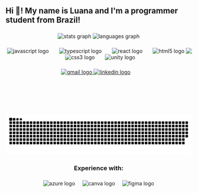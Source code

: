 <h2 align="left">Hi 👋! My name is Luana and I'm a programmer student from Brazil!</h2>

###

<div align="center">
  <img src="https://github-readme-stats.vercel.app/api?username=LunGomes&hide_title=false&hide_rank=false&show_icons=true&include_all_commits=true&count_private=true&disable_animations=false&theme=midnight-purple&locale=en&hide_border=true" height="150" alt="stats graph"  />
  <img src="https://github-readme-stats.vercel.app/api/top-langs?username=LunGomes&locale=en&hide_title=false&layout=compact&card_width=320&langs_count=6&theme=midnight-purple&hide_border=true" height="150" alt="languages graph"  />
</div>

###

<img align="right" height="180" src="https://preview.redd.it/some-pixel-art-animated-minis-i-made-recently-v0-c5ez2it95fjc1.gif?width=512&auto=webp&s=f80b8b6a479ae3e6b1336758e019305f1d6bba41"  />

###

<div align="center">
  <img src="https://skillicons.dev/icons?i=js" height="30" alt="javascript logo"  />
  <img width="20" />
  <img src="https://cdn.jsdelivr.net/gh/devicons/devicon/icons/typescript/typescript-original.svg" height="30" alt="typescript logo"  />
  <img width="20" />
  <img src="https://cdn.jsdelivr.net/gh/devicons/devicon/icons/react/react-original.svg" height="30" alt="react logo"  />
  <img width="20" />
  <img src="https://cdn.jsdelivr.net/gh/devicons/devicon/icons/html5/html5-original.svg" height="30" alt="html5 logo"  />
  <img width="20" />
  <img src="https://cdn.jsdelivr.net/gh/devicons/devicon/icons/css3/css3-original.svg" height="30" alt="css3 logo"  />
  <img width="20" />
  <img src="https://cdn.jsdelivr.net/gh/devicons/devicon/icons/unity/unity-original.svg" height="30" alt="unity logo"  />
</div>

###

<div align="center">
  <a href="mailto:luanagomesdasilva281106@gmail.com" target="_blank">
    <img src="https://img.shields.io/static/v1?message=Gmail&logo=gmail&label=&color=D14836&logoColor=white&labelColor=&style=for-the-badge" height="43" alt="gmail logo"  />
  </a>
  <a href="https://www.linkedin.com/in/luana-gomes-da-silva-b6b5192bb/" target="_blank">
    <img src="https://img.shields.io/static/v1?message=LinkedIn&logo=linkedin&label=&color=0077B5&logoColor=white&labelColor=&style=for-the-badge" height="43" alt="linkedin logo"  />
  </a>
</div>

###

<img src="https://raw.githubusercontent.com/LunGomes/LunGomes/output/snake.svg" alt="Snake animation" />

###

<h3 align="center">Experience with:</h3>

###

<div align="center">
  <img src="https://cdn.jsdelivr.net/gh/devicons/devicon/icons/azure/azure-original.svg" height="40" alt="azure logo"  />
  <img width="12" />
  <img src="https://cdn.jsdelivr.net/gh/devicons/devicon/icons/canva/canva-original.svg" height="40" alt="canva logo"  />
  <img width="12" />
  <img src="https://cdn.jsdelivr.net/gh/devicons/devicon/icons/figma/figma-original.svg" height="40" alt="figma logo"  />
</div>

###
